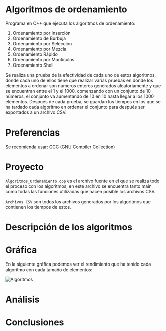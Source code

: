 # Algoritmos de ordenamiento

Programa en C++ que ejecuta los algoritmos de ordenamiento: 

1. Ordenamiento por Inserción
2. Ordenamiento de Burbuja
3. Ordenamiento por Selección
4. Ordenamiento por Mezcla
5. Ordenamiento Rápido
6. Ordenamiento por Montículos
7. Ordenamiento Shell

Se realiza una prueba de la efectividad de cada uno de estos algoritmos, donde cada uno de ellos tiene que realizar varias pruebas en dónde los elementos a ordenar son números enteros generados aleatoriamente y que se encuentran entre el 1 y el 1000, comenzando con un conjunto de 10 números, el conjunto va aumentando de 10 en 10 hasta llegar a los 1000 elementos. Después de cada prueba, se guardan los tiempos en los que se ha tardado cada algoritmo en ordenar el conjunto para después ser exportados a un archivo CSV. 

# Preferencias 

Se recomienda usar: 
GCC (GNU Compiler Collection)

# Proyecto 

```Algoritmos_Ordenamiento.cpp``` es el archivo fuente en el que se realiza todo el proceso con los algoritmos, en este archivo se encuentra tanto main como todas las funciones utilizadas que hacen posible los archivos CSV.    

```Archivos CSV``` son todos los archivos generados por los algoritmos que contienen los tiempos de estos.  

# Descripción de los algoritmos
# Gráfica
En la siguiente gráfica podemos ver el rendimiento que ha tenido cada algoritmo con cada tamaño de elementos: 

![Algoritmos](Grafica1.png)

# Análisis 
# Conclusiones 


